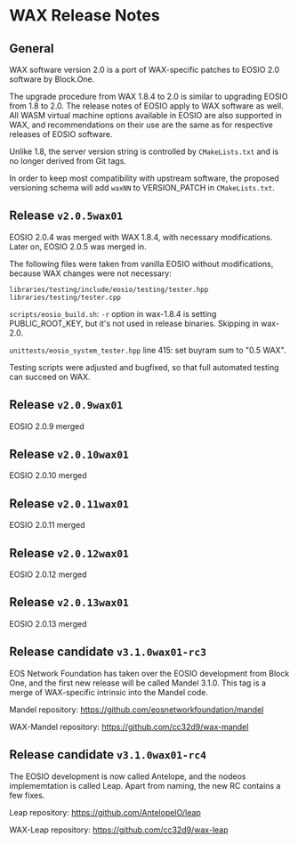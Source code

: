 # WAX Release Notes

## General

WAX software version 2.0 is a port of WAX-specific patches to EOSIO
2.0 software by Block.One.

The upgrade procedure from WAX 1.8.4 to 2.0 is similar to upgrading
EOSIO from 1.8 to 2.0. The release notes of EOSIO apply to WAX
software as well. All WASM virtual machine options available in EOSIO
are also supported in WAX, and recommendations on their use are the
same as for respective releases of EOSIO software.

Unlike 1.8, the server version string is controlled by
`CMakeLists.txt` and is no longer derived from Git tags.

In order to keep most compatibility with upstream software, the
proposed versioning schema will add `waxNN` to VERSION_PATCH in
`CMakeLists.txt`.


## Release `v2.0.5wax01`

EOSIO 2.0.4 was merged with WAX 1.8.4, with necessary
modifications. Later on, EOSIO 2.0.5 was merged in.


The following files were taken from vanilla EOSIO without
modifications, because WAX changes were not necessary:

```
libraries/testing/include/eosio/testing/tester.hpp
libraries/testing/tester.cpp
```

`scripts/eosio_build.sh`: `-r` option in wax-1.8.4 is setting
PUBLIC_ROOT_KEY, but it's not used in release binaries. Skipping in
wax-2.0.


`unittests/eosio_system_tester.hpp` line 415: set buyram sum to "0.5
WAX".

Testing scripts were adjusted and bugfixed, so that full automated
testing can succeed on WAX.


## Release `v2.0.9wax01`

EOSIO 2.0.9 merged

## Release `v2.0.10wax01`

EOSIO 2.0.10 merged

## Release `v2.0.11wax01`

EOSIO 2.0.11 merged

## Release `v2.0.12wax01`

EOSIO 2.0.12 merged

## Release `v2.0.13wax01`

EOSIO 2.0.13 merged

## Release candidate `v3.1.0wax01-rc3`

EOS Network Foundation has taken over the EOSIO development from Block
One, and the first new release will be called Mandel 3.1.0. This tag
is a merge of WAX-specific intrinsic into the Mandel code.

Mandel repository: https://github.com/eosnetworkfoundation/mandel

WAX-Mandel repository: https://github.com/cc32d9/wax-mandel

## Release candidate `v3.1.0wax01-rc4`

The EOSIO development is now called Antelope, and the nodeos 
implememtation is called Leap. Apart from naming, the new RC contains a few 
fixes.

Leap repository: https://github.com/AntelopeIO/leap

WAX-Leap repository: https://github.com/cc32d9/wax-leap

